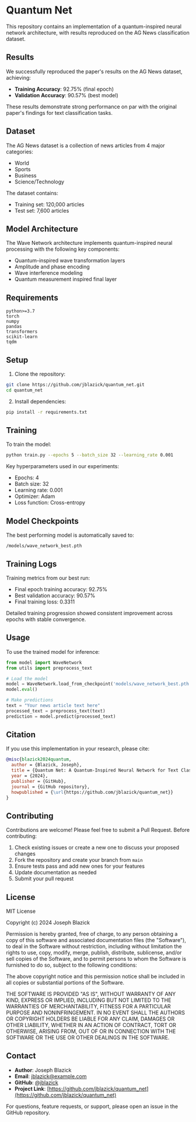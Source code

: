# Quantum Net

This repository contains an implementation of a quantum-inspired neural network architecture, with results reproduced on the AG News classification dataset.

## Results

We successfully reproduced the paper's results on the AG News dataset, achieving:
- **Training Accuracy**: 92.75% (final epoch)
- **Validation Accuracy**: 90.57% (best model)

These results demonstrate strong performance on par with the original paper's findings for text classification tasks.

## Dataset

The AG News dataset is a collection of news articles from 4 major categories:
- World
- Sports
- Business
- Science/Technology

The dataset contains:
- Training set: 120,000 articles
- Test set: 7,600 articles

## Model Architecture

The Wave Network architecture implements quantum-inspired neural processing with the following key components:
- Quantum-inspired wave transformation layers
- Amplitude and phase encoding
- Wave interference modeling
- Quantum measurement inspired final layer

## Requirements

```
python>=3.7
torch
numpy
pandas
transformers
scikit-learn
tqdm
```

## Setup

1. Clone the repository:
```bash
git clone https://github.com/jblazick/quantum_net.git
cd quantum_net
```

2. Install dependencies:
```bash
pip install -r requirements.txt
```

## Training

To train the model:

```bash
python train.py --epochs 5 --batch_size 32 --learning_rate 0.001
```

Key hyperparameters used in our experiments:
- Epochs: 4
- Batch size: 32
- Learning rate: 0.001
- Optimizer: Adam
- Loss function: Cross-entropy

## Model Checkpoints

The best performing model is automatically saved to:
```
/models/wave_network_best.pth
```

## Training Logs

Training metrics from our best run:
- Final epoch training accuracy: 92.75%
- Best validation accuracy: 90.57%
- Final training loss: 0.3311

Detailed training progression showed consistent improvement across epochs with stable convergence.

## Usage

To use the trained model for inference:

```python
from model import WaveNetwork
from utils import preprocess_text

# Load the model
model = WaveNetwork.load_from_checkpoint('models/wave_network_best.pth')
model.eval()

# Make predictions
text = "Your news article text here"
processed_text = preprocess_text(text)
prediction = model.predict(processed_text)
```

## Citation

If you use this implementation in your research, please cite:
```bibtex
@misc{blazick2024quantum,
  author = {Blazick, Joseph},
  title = {Quantum Net: A Quantum-Inspired Neural Network for Text Classification},
  year = {2024},
  publisher = {GitHub},
  journal = {GitHub repository},
  howpublished = {\url{https://github.com/jblazick/quantum_net}}
}
```

## Contributing

Contributions are welcome! Please feel free to submit a Pull Request. Before contributing:
1. Check existing issues or create a new one to discuss your proposed changes
2. Fork the repository and create your branch from `main`
3. Ensure tests pass and add new ones for your features
4. Update documentation as needed
5. Submit your pull request

## License

MIT License

Copyright (c) 2024 Joseph Blazick

Permission is hereby granted, free of charge, to any person obtaining a copy
of this software and associated documentation files (the "Software"), to deal
in the Software without restriction, including without limitation the rights
to use, copy, modify, merge, publish, distribute, sublicense, and/or sell
copies of the Software, and to permit persons to whom the Software is
furnished to do so, subject to the following conditions:

The above copyright notice and this permission notice shall be included in all
copies or substantial portions of the Software.

THE SOFTWARE IS PROVIDED "AS IS", WITHOUT WARRANTY OF ANY KIND, EXPRESS OR
IMPLIED, INCLUDING BUT NOT LIMITED TO THE WARRANTIES OF MERCHANTABILITY,
FITNESS FOR A PARTICULAR PURPOSE AND NONINFRINGEMENT. IN NO EVENT SHALL THE
AUTHORS OR COPYRIGHT HOLDERS BE LIABLE FOR ANY CLAIM, DAMAGES OR OTHER
LIABILITY, WHETHER IN AN ACTION OF CONTRACT, TORT OR OTHERWISE, ARISING FROM,
OUT OF OR IN CONNECTION WITH THE SOFTWARE OR THE USE OR OTHER DEALINGS IN THE
SOFTWARE.

## Contact

- **Author**: Joseph Blazick
- **Email**: jblazick@example.com
- **GitHub**: [@jblazick](https://github.com/jblazick)
- **Project Link**: [https://github.com/jblazick/quantum_net](https://github.com/jblazick/quantum_net)

For questions, feature requests, or support, please open an issue in the GitHub repository.